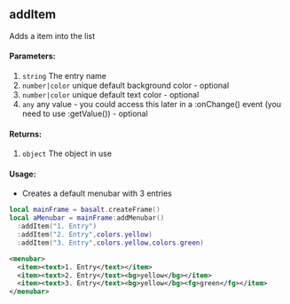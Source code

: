 ## addItem
Adds a item into the list

#### Parameters: 
1. `string` The entry name
2. `number|color` unique default background color - optional
3. `number|color` unique default text color - optional
4. `any` any value - you could access this later in a :onChange() event (you need to use :getValue()) - optional

#### Returns:
1. `object` The object in use

#### Usage:
* Creates a default menubar with 3 entries
```lua
local mainFrame = basalt.createFrame()
local aMenubar = mainFrame:addMenubar()
  :addItem("1. Entry")
  :addItem("2. Entry",colors.yellow)
  :addItem("3. Entry",colors.yellow,colors.green)
```
```xml
<menubar>
  <item><text>1. Entry</text></item>
  <item><text>2. Entry</text><bg>yellow</bg></item>
  <item><text>3. Entry</text><bg>yellow</bg><fg>green</fg></item>
</menubar>
```